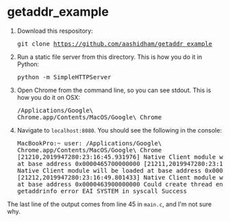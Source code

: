 # getaddr_example
1. Download this respository: <pre>git clone https://github.com/aashidham/getaddr_example</pre>
2. Run a static file server from this directory. This is how you do it in Python: <pre>python -m SimpleHTTPServer</pre>
3. Open Chrome from the command line, so you can see stdout. This is how you do it on OSX: <pre>/Applications/Google\ Chrome.app/Contents/MacOS/Google\ Chrome</pre>
4. Navigate to <code>localhost:8080</code>. You should see the following in the console:<pre>MacBookPro:~ user: /Applications/Google\ Chrome.app/Contents/MacOS/Google\ Chrome
[21210,2019947280:23:16:45.931976] Native Client module will be loaded at base address 0x0000465700000000
[21211,2019947280:23:16:49.583005] Native Client module will be loaded at base address 0x00002ee900000000
[21212,2019947280:23:16:49.801433] Native Client module will be loaded at base address 0x0000463900000000
Could create thread
entered thread
getaddrinfo error EAI_SYSTEM in syscall Success
</pre>
The last line of the output comes from line 45 in <code>main.c</code>, and I'm not sure why.
